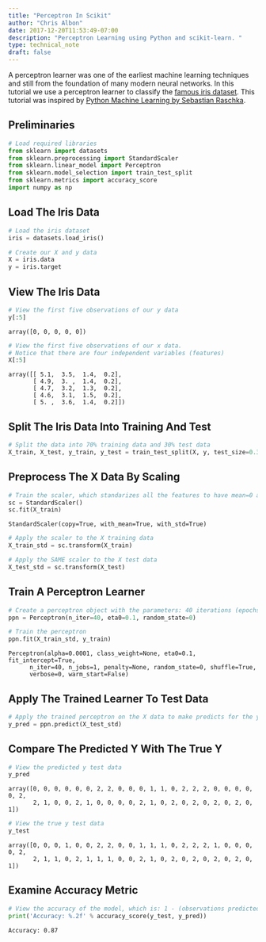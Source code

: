 ```yaml
---
title: "Perceptron In Scikit"
author: "Chris Albon"
date: 2017-12-20T11:53:49-07:00
description: "Perceptron Learning using Python and scikit-learn. "
type: technical_note
draft: false
---
```

A perceptron learner was one of the earliest machine learning techniques and still from the foundation of many modern neural networks. In this tutorial we use a perceptron learner to classify the [famous iris dataset](https://en.wikipedia.org/wiki/Iris_flower_data_set). This tutorial was inspired by [Python Machine Learning by Sebastian Raschka](http://amzn.to/2iyMbpA).

## Preliminaries


```python
# Load required libraries
from sklearn import datasets
from sklearn.preprocessing import StandardScaler
from sklearn.linear_model import Perceptron
from sklearn.model_selection import train_test_split
from sklearn.metrics import accuracy_score
import numpy as np
```

## Load The Iris Data


```python
# Load the iris dataset
iris = datasets.load_iris()

# Create our X and y data
X = iris.data
y = iris.target
```

## View The Iris Data


```python
# View the first five observations of our y data
y[:5]
```




    array([0, 0, 0, 0, 0])




```python
# View the first five observations of our x data.
# Notice that there are four independent variables (features)
X[:5]
```




    array([[ 5.1,  3.5,  1.4,  0.2],
           [ 4.9,  3. ,  1.4,  0.2],
           [ 4.7,  3.2,  1.3,  0.2],
           [ 4.6,  3.1,  1.5,  0.2],
           [ 5. ,  3.6,  1.4,  0.2]])



## Split The Iris Data Into Training And Test


```python
# Split the data into 70% training data and 30% test data
X_train, X_test, y_train, y_test = train_test_split(X, y, test_size=0.3)
```

## Preprocess The X Data By Scaling


```python
# Train the scaler, which standarizes all the features to have mean=0 and unit variance
sc = StandardScaler()
sc.fit(X_train)
```




    StandardScaler(copy=True, with_mean=True, with_std=True)




```python
# Apply the scaler to the X training data
X_train_std = sc.transform(X_train)

# Apply the SAME scaler to the X test data
X_test_std = sc.transform(X_test)
```

## Train A Perceptron Learner


```python
# Create a perceptron object with the parameters: 40 iterations (epochs) over the data, and a learning rate of 0.1
ppn = Perceptron(n_iter=40, eta0=0.1, random_state=0)

# Train the perceptron
ppn.fit(X_train_std, y_train)
```




    Perceptron(alpha=0.0001, class_weight=None, eta0=0.1, fit_intercept=True,
          n_iter=40, n_jobs=1, penalty=None, random_state=0, shuffle=True,
          verbose=0, warm_start=False)



## Apply The Trained Learner To Test Data


```python
# Apply the trained perceptron on the X data to make predicts for the y test data
y_pred = ppn.predict(X_test_std)
```

## Compare The Predicted Y With The True Y


```python
# View the predicted y test data
y_pred
```




    array([0, 0, 0, 0, 0, 0, 2, 2, 0, 0, 0, 1, 1, 0, 2, 2, 2, 0, 0, 0, 0, 0, 2,
           2, 1, 0, 0, 2, 1, 0, 0, 0, 0, 2, 1, 0, 2, 0, 2, 0, 2, 0, 2, 0, 1])




```python
# View the true y test data
y_test
```




    array([0, 0, 0, 1, 0, 0, 2, 2, 0, 0, 1, 1, 1, 0, 2, 2, 2, 1, 0, 0, 0, 0, 2,
           2, 1, 1, 0, 2, 1, 1, 1, 0, 0, 2, 1, 0, 2, 0, 2, 0, 2, 0, 2, 0, 1])



## Examine Accuracy Metric


```python
# View the accuracy of the model, which is: 1 - (observations predicted wrong / total observations)
print('Accuracy: %.2f' % accuracy_score(y_test, y_pred))
```

    Accuracy: 0.87
    
